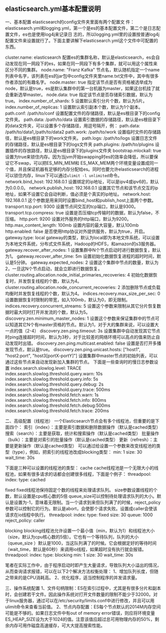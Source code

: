 ## elasticsearch.yml基本配置说明
一、基本配置 
elasticsearch的config文件夹里面有两个配置文 件：elasticsearch.yml和logging.yml，第一个是es的基本配置文件，第二个是日志配置文件，es也是使用log4j来记录日 志的，所以logging.yml里的设置按普通log4j配置文件来设置就行了。下面主要讲解下elasticsearch.yml这个文件中可配置的东西。

cluster.name: elasticsearch
配置es的集群名称，默认是elasticsearch，es会自动发现在同一网段下的es，如果在同一网段下有多个集群，就可以用这个属性来区分不同的集群。
node.name: "Franz Kafka"
节点名，默认随机指定一个name列表中名字，该列表在es的jar包中config文件夹里name.txt文件中，其中有很多作者添加的有趣名字。
node.master: true
指定该节点是否有资格被选举成为node，默认是true，es是默认集群中的第一台机器为master，如果这台机挂了就会重新选举master。
node.data: true
指定该节点是否存储索引数据，默认为true。
index.number_of_shards: 5
设置默认索引分片个数，默认为5片。
index.number_of_replicas: 1
设置默认索引副本个数，默认为1个副本。
path.conf: /path/to/conf
设置配置文件的存储路径，默认是es根目录下的config文件夹。
path.data: /path/to/data
设置索引数据的存储路径，默认是es根目录下的data文件夹，可以设置多个存储路径，用逗号隔开，例：
path.data: /path/to/data1,/path/to/data2
path.work: /path/to/work
设置临时文件的存储路径，默认是es根目录下的work文件夹。
path.logs: /path/to/logs
设置日志文件的存储路径，默认是es根目录下的logs文件夹
path.plugins: /path/to/plugins
设置插件的存放路径，默认是es根目录下的plugins文件夹
bootstrap.mlockall: true
设置为true来锁住内存。因为当jvm开始swapping时es的效率会降低，所以要保证它不swap，可以把ES_MIN_MEM和 ES_MAX_MEM两个环境变量设置成同一个值，并且保证机器有足够的内存分配给es。同时也要允许elasticsearch的进程可以锁住内存，linux下可以通过`ulimit -l unlimited`命令。
network.bind_host: 192.168.0.1
设置绑定的ip地址，可以是ipv4或ipv6的，默认为0.0.0.0。 
network.publish_host: 192.168.0.1
设置其它节点和该节点交互的ip地址，如果不设置它会自动判断，值必须是个真实的ip地址。
network.host: 192.168.0.1
这个参数是用来同时设置bind_host和publish_host上面两个参数。
transport.tcp.port: 9300
设置节点间交互的tcp端口，默认是9300。
transport.tcp.compress: true
设置是否压缩tcp传输时的数据，默认为false，不压缩。
http.port: 9200
设置对外服务的http端口，默认为9200。
http.max_content_length: 100mb
设置内容的最大容量，默认100mb
http.enabled: false
是否使用http协议对外提供服务，默认为true，开启。
gateway.type: local
gateway的类型，默认为local即为本地文件系统，可以设置为本地文件系统，分布式文件系统，Hadoop的HDFS，和amazon的s3服务器。
gateway.recover_after_nodes: 1
设置集群中N个节点启动时进行数据恢复，默认为1。
gateway.recover_after_time: 5m
设置初始化数据恢复进程的超时时间，默认是5分钟。
gateway.expected_nodes: 2
设置这个集群中节点的数量，默认为2，一旦这N个节点启动，就会立即进行数据恢复。
cluster.routing.allocation.node_initial_primaries_recoveries: 4
初始化数据恢复时，并发恢复线程的个数，默认为4。
cluster.routing.allocation.node_concurrent_recoveries: 2
添加删除节点或负载均衡时并发恢复线程的个数，默认为4。
indices.recovery.max_size_per_sec: 0
设置数据恢复时限制的带宽，如入100mb，默认为0，即无限制。
indices.recovery.concurrent_streams: 5
设置这个参数来限制从其它分片恢复数据时最大同时打开并发流的个数，默认为5。
discovery.zen.minimum_master_nodes: 1
设置这个参数来保证集群中的节点可以知道其它N个有master资格的节点。默认为1，对于大的集群来说，可以设置大一点的值（2-4）
discovery.zen.ping.timeout: 3s
设置集群中自动发现其它节点时ping连接超时时间，默认为3秒，对于比较差的网络环境可以高点的值来防止自动发现时出错。
discovery.zen.ping.multicast.enabled: false
设置是否打开多播发现节点，默认是true。
discovery.zen.ping.unicast.hosts: ["host1", "host2:port", "host3[portX-portY]"]
设置集群中master节点的初始列表，可以通过这些节点来自动发现新加入集群的节点。
下面是一些查询时的慢日志参数设置
index.search.slowlog.level: TRACE
index.search.slowlog.threshold.query.warn: 10s
index.search.slowlog.threshold.query.info: 5s
index.search.slowlog.threshold.query.debug: 2s
index.search.slowlog.threshold.query.trace: 500ms
index.search.slowlog.threshold.fetch.warn: 1s
index.search.slowlog.threshold.fetch.info: 800ms
index.search.slowlog.threshold.fetch.debug:500ms
index.search.slowlog.threshold.fetch.trace: 200ms

二、高级配置（线程池） 
一个Elasticsearch节点会有多个线程池，但重要的是下面四个： 
索引（index）：主要是索引数据和删除数据操作（默认是cached类型） 
搜索（search）：主要是获取，统计和搜索操作（默认是cached类型） 
批量操作（bulk）：主要是对索引的批量操作（默认是cached类型） 
更新（refresh）：主要是更新操作（默认是cached类型） 
可以通过给设置一个参数来改变线程池的类型（type），例如，把索引的线程池改成blocking类型： 
min: 1 
size: 30 
wait_time: 30s

下面是三种可以设置的线程池的类型： 
cache 
cache线程池是一个无限大小的线程池，如果有很多请求的话都会创建很多线程，下面是个例子： 
threadpool: 
index: 
type: cached

fixed 
fixed线程池保持固定个数的线程来处理请求队列。 
size参数设置线程的个数，默认设置是cpu核心数的5倍 
queue_size可以控制待处理请求队列的大小。默认是设置为-1，意味着无限制。当一个请求到来但队列满了的时候，reject_policy参数可以控制它的行为。默认是abort，会使那个请求失败。设置成caller会使该请求在io线程中执行。 
threadpool: 
index: 
type: fixed 
size: 30 
queue: 1000 
reject_policy: caller

blocking 
blocking线程池允许设置一个最小值（min，默认为1）和线程池大小（size，默认为cpu核心数的5倍）。它也有一个等待队列，队列的大小（queue_size ）默认是1000，当这队列满了的时候。它会根据定好的等待时间（wait_time，默认是60秒）来调用io线程，如果超时没有执行就会报错。
threadpool: 
index: 
type: blocking 
min: 1 
size: 30 
wait_time: 30s

笔者在实际工作中，由于程序启动时即产生大量请求，导致队列大小溢出的情况，从而查询请求报错，可以在以下2个解决方法权衡处理： 
1、增加队列长度，但随之带来的是CPU消耗高。 
2、优化程序，适当控制程序的并发请求量。

三、操作系统配置 
1、文件句柄限制：ES在索引过程中，尤其是有很多分片和副本时，会创建若干文件。因此操作系统对打开文件数量的限制不能少于32000。对于linux服务器，通过可以在/etc/security/limits.conf中进行修改，并且可以用ulimit命令来查看当前值。 
2、节点内存配置：ES每个节点默认的2014M内存空间可能是不够的。如果日志文件中有out of memory error错误，则应将环境变量ES_HEAP_SIZE设为大于1024的值。注意该值应超过总可用物理内存的50%，剩余内存可用作磁盘高速缓存，可大大提高搜索性能。



